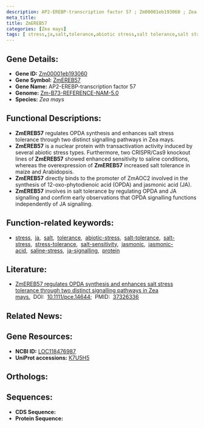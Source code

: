```yaml
---
description: AP2-EREBP-transcription factor 57 ; Zm00001eb193060 ; Zea mays
meta_title:
title: ZmEREB57
categories: [Zea mays]
tags: [ stress,ja,salt,tolerance,abiotic stress,salt tolerance,salt stress,stress tolerance,salt sensitivity,jasmonic,jasmonic acid,saline stress,ja signalling,protein ]
---
```


## Gene Details:
- **Gene ID:** [Zm00001eb193060]()
- **Gene Symbol:** <u>ZmEREB57</u>
- **Gene Name:** AP2-EREBP-transcription factor 57
- **Genome:** [Zm-B73-REFERENCE-NAM-5.0]()
- **Species:** *Zea mays*

## Functional Descriptions:
   - **ZmEREB57** regulates OPDA synthesis and enhances salt stress tolerance through two distinct signalling pathways in Zea mays.
   - **ZmEREB57** is a nuclear protein with transactivation activity induced by several abiotic stress types. Furthermore, two CRISPR/Cas9 knockout lines of **ZmEREB57** showed enhanced sensitivity to saline conditions, whereas the overexpression of **ZmEREB57** increased salt tolerance in maize and Arabidopsis.
   - **ZmEREB57** directly binds to the promoter of ZmAOC2 involved in the synthesis of 12-oxo-phytodienoic acid (OPDA) and jasmonic acid (JA).
   - **ZmEREB57** involves in salt tolerance by regulating OPDA and JA signalling and confirm early observations that OPDA signalling functions independently of JA signalling.

## Function-related keywords:
   - [stress](/tags/stress/),&nbsp;&nbsp;[ja](/tags/ja/),&nbsp;&nbsp;[salt](/tags/salt/),&nbsp;&nbsp;[tolerance](/tags/tolerance/),&nbsp;&nbsp;[abiotic-stress](/tags/abiotic-stress/),&nbsp;&nbsp;[salt-tolerance](/tags/salt-tolerance/),&nbsp;&nbsp;[salt-stress](/tags/salt-stress/),&nbsp;&nbsp;[stress-tolerance](/tags/stress-tolerance/),&nbsp;&nbsp;[salt-sensitivity](/tags/salt-sensitivity/),&nbsp;&nbsp;[jasmonic](/tags/jasmonic/),&nbsp;&nbsp;[jasmonic-acid](/tags/jasmonic-acid/),&nbsp;&nbsp;[saline-stress](/tags/saline-stress/),&nbsp;&nbsp;[ja-signalling](/tags/ja-signalling/),&nbsp;&nbsp;[protein](/tags/protein/)

## Literature:
   - [ZmEREB57 regulates OPDA synthesis and enhances salt stress tolerance through two distinct signalling pathways in Zea mays.](https://doi.org/10.1111/pce.14644)&nbsp;&nbsp;DOI:&nbsp;&nbsp;[10.1111/pce.14644](https://doi.org/10.1111/pce.14644);&nbsp;&nbsp;PMID:&nbsp;&nbsp;[37326336](https://pubmed.ncbi.nlm.nih.gov/37326336/)

## Related News:

## Gene Resources:
- **NCBI ID:**  [LOC118476987](https://www.ncbi.nlm.nih.gov/gene/?term=LOC118476987)
- **UniProt accessions:**  [K7U5H5](https://www.uniprot.org/uniprotkb/K7U5H5/entry)

## Orthologs:

## Sequences:
- **CDS Sequence:**
- **Protein Sequence:**
